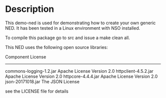 # Description

This demo-ned is used for demonstrating how to create your own generic NED.
It has been tested in a Linux environment with NSO installed.

To compile this package go to src and issue a make clean all.

This NED uses the following open source libraries:

Component                         License
---------                         -------
commons-logging-1.2.jar           Apache License Version 2.0
httpclient-4.5.2.jar              Apache License Version 2.0
httpcore-4.4.4.jar                Apache License Version 2.0
json-20171018.jar                 The JSON License

see the LICENSE file for details
